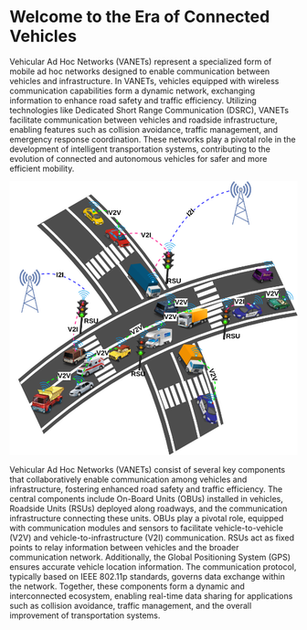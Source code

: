 # Welcome to the Era of Connected Vehicles
Vehicular Ad Hoc Networks (VANETs) represent a specialized form of mobile ad hoc networks designed to enable communication between vehicles and infrastructure. In VANETs, vehicles equipped with wireless communication capabilities form a dynamic network, exchanging information to enhance road safety and traffic efficiency. Utilizing technologies like Dedicated Short Range Communication (DSRC), VANETs facilitate communication between vehicles and roadside infrastructure, enabling features such as collision avoidance, traffic management, and emergency response coordination. These networks play a pivotal role in the development of intelligent transportation systems, contributing to the evolution of connected and autonomous vehicles for safer and more efficient mobility.

![Local Image](images/car.png "car")

Vehicular Ad Hoc Networks (VANETs) consist of several key components that collaboratively enable communication among vehicles and infrastructure, fostering enhanced road safety and traffic efficiency. The central components include On-Board Units (OBUs) installed in vehicles, Roadside Units (RSUs) deployed along roadways, and the communication infrastructure connecting these units. OBUs play a pivotal role, equipped with communication modules and sensors to facilitate vehicle-to-vehicle (V2V) and vehicle-to-infrastructure (V2I) communication. RSUs act as fixed points to relay information between vehicles and the broader communication network. Additionally, the Global Positioning System (GPS) ensures accurate vehicle location information. The communication protocol, typically based on IEEE 802.11p standards, governs data exchange within the network. Together, these components form a dynamic and interconnected ecosystem, enabling real-time data sharing for applications such as collision avoidance, traffic management, and the overall improvement of transportation systems.












